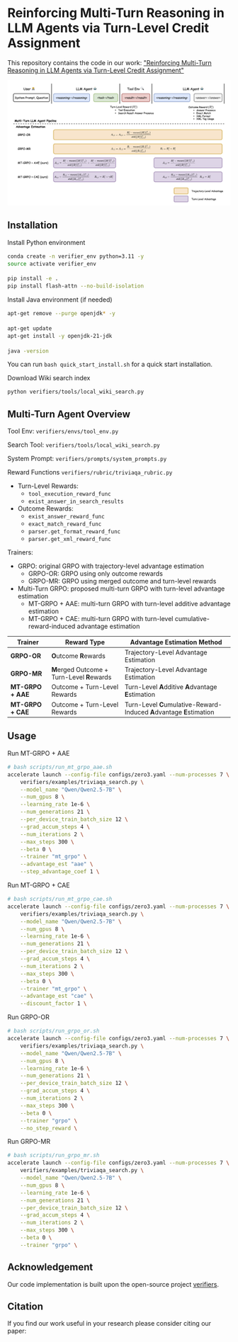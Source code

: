 # Reinforcing Multi-Turn Reasoning in LLM Agents via Turn-Level Credit Assignment

This repository contains the code in our work: ["Reinforcing Multi-Turn Reasoning in LLM Agents via Turn-Level Credit Assignment"]()

![](./assets/rl_agent.png)

## Installation

Install Python environment
```bash
conda create -n verifier_env python=3.11 -y
source activate verifier_env

pip install -e .
pip install flash-attn --no-build-isolation
```

Install Java environment (if needed)
```bash
apt-get remove --purge openjdk* -y

apt-get update
apt-get install -y openjdk-21-jdk

java -version
```

You can run `bash quick_start_install.sh` for a quick start installation.

Download Wiki search index 
```bash
python verifiers/tools/local_wiki_search.py
```

## Multi-Turn Agent Overview

Tool Env: `verifiers/envs/tool_env.py`

Search Tool: `verifiers/tools/local_wiki_search.py`

System Prompt: `verifiers/prompts/system_prompts.py`

Reward Functions `verifiers/rubric/triviaqa_rubric.py`
- Turn-Level Rewards:
    - `tool_execution_reward_func`
    - `exist_answer_in_search_results`
- Outcome Rewards:
    - `exist_answer_reward_func`
    - `exact_match_reward_func`
    - `parser.get_format_reward_func`
    - `parser.get_xml_reward_func`

Trainers:
- GRPO: original GRPO with trajectory-level advantage estimation 
    - GRPO-OR: GRPO using only outcome rewards
    - GRPO-MR: GRPO using merged outcome and turn-level rewards 
- Multi-Turn GRPO: proposed multi-turn GRPO with turn-level advantage estimation 
    - MT-GRPO + AAE: multi-turn GRPO with turn-level additive advantage estimation 
    - MT-GRPO + CAE: multi-turn GRPO with turn-level cumulative-reward-induced advantage estimation 

| **Trainer**      | **Reward Type**                             | **Advantage Estimation Method**                                       |
|------------------|---------------------------------------------|-----------------------------------------------------------------------|
| **GRPO-OR**      | **O**utcome **R**ewards                     | Trajectory-Level Advantage Estimation                                 |
| **GRPO-MR**      | **M**erged Outcome + Turn-Level **R**ewards | Trajectory-Level Advantage Estimation                                 |
| **MT-GRPO + AAE**  | Outcome + Turn-Level Rewards                | Turn-Level **A**dditive **A**dvantage **E**stimation                  |
| **MT-GRPO + CAE**  | Outcome + Turn-Level Rewards                | Turn-Level **C**umulative-Reward-Induced **A**dvantage **E**stimation |

## Usage

Run MT-GRPO + AAE
```bash
# bash scripts/run_mt_grpo_aae.sh
accelerate launch --config-file configs/zero3.yaml --num-processes 7 \
    verifiers/examples/triviaqa_search.py \
    --model_name "Qwen/Qwen2.5-7B" \
    --num_gpus 8 \
    --learning_rate 1e-6 \
    --num_generations 21 \
    --per_device_train_batch_size 12 \
    --grad_accum_steps 4 \
    --num_iterations 2 \
    --max_steps 300 \
    --beta 0 \
    --trainer "mt_grpo" \
    --advantage_est "aae" \
    --step_advantage_coef 1 \
```

Run MT-GRPO + CAE
```bash
# bash scripts/run_mt_grpo_cae.sh
accelerate launch --config-file configs/zero3.yaml --num-processes 7 \
    verifiers/examples/triviaqa_search.py \
    --model_name "Qwen/Qwen2.5-7B" \
    --num_gpus 8 \
    --learning_rate 1e-6 \
    --num_generations 21 \
    --per_device_train_batch_size 12 \
    --grad_accum_steps 4 \
    --num_iterations 2 \
    --max_steps 300 \
    --beta 0 \
    --trainer "mt_grpo" \
    --advantage_est "cae" \
    --discount_factor 1 \
```

Run GRPO-OR
```bash
# bash scripts/run_grpo_or.sh
accelerate launch --config-file configs/zero3.yaml --num-processes 7 \
    verifiers/examples/triviaqa_search.py \
    --model_name "Qwen/Qwen2.5-7B" \
    --num_gpus 8 \
    --learning_rate 1e-6 \
    --num_generations 21 \
    --per_device_train_batch_size 12 \
    --grad_accum_steps 4 \
    --num_iterations 2 \
    --max_steps 300 \
    --beta 0 \
    --trainer "grpo" \
    --no_step_reward \
```

Run GRPO-MR
```bash
# bash scripts/run_grpo_mr.sh
accelerate launch --config-file configs/zero3.yaml --num-processes 7 \
    verifiers/examples/triviaqa_search.py \
    --model_name "Qwen/Qwen2.5-7B" \
    --num_gpus 8 \
    --learning_rate 1e-6 \
    --num_generations 21 \
    --per_device_train_batch_size 12 \
    --grad_accum_steps 4 \
    --num_iterations 2 \
    --max_steps 300 \
    --beta 0 \
    --trainer "grpo" \
```

## Acknowledgement

Our code implementation is built upon the open-source project [verifiers](https://github.com/willccbb/verifiers).

## Citation

If you find our work useful in your research please consider citing our paper:
```

```
